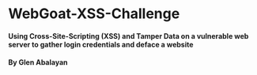 # WebGoat-XSS-Challenge
#### Using Cross-Site-Scripting (XSS) and Tamper Data on a vulnerable web server to gather login credentials and deface a website
#### By Glen Abalayan
